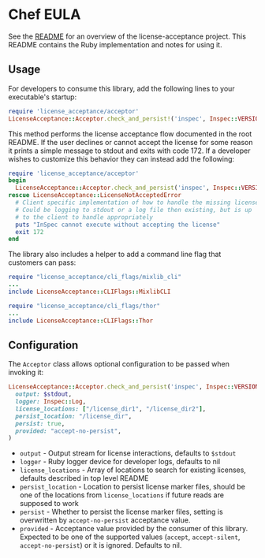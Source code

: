 # Chef EULA
See the [README](../../README.md) for an overview of the license-acceptance project. This README contains the Ruby
implementation and notes for using it.

## Usage

For developers to consume this library, add the following lines to your executable's startup:

```ruby
require 'license_acceptance/acceptor'
LicenseAcceptance::Acceptor.check_and_persist!('inspec', Inspec::VERSION)
```

This method performs the license acceptance flow documented in the root README. If the user declines or cannot accept
the license for some reason it prints a simple message to stdout and exits with code 172. If a developer wishes to
customize this behavior they can instead add the following:

```ruby
require 'license_acceptance/acceptor'
begin
  LicenseAcceptance::Acceptor.check_and_persist('inspec', Inspec::VERSION)
rescue LicenseAcceptance::LicenseNotAcceptedError
  # Client specific implementation of how to handle the missing license
  # Could be logging to stdout or a log file then existing, but is up
  # to the client to handle appropriately
  puts "InSpec cannot execute without accepting the license"
  exit 172
end
```

The library also includes a helper to add a command line flag that customers can pass:

```ruby
require "license_acceptance/cli_flags/mixlib_cli"
...
include LicenseAcceptance::CLIFlags::MixlibCLI
```

```ruby
require "license_acceptance/cli_flags/thor"
...
include LicenseAcceptance::CLIFlags::Thor
```

## Configuration

The `Acceptor` class allows optional configuration to be passed when invoking it:

```ruby
LicenseAcceptance::Acceptor.check_and_persist('inspec', Inspec::VERSION,
  output: $stdout,
  logger: Inspec::Log,
  license_locations: ["/license_dir1", "/license_dir2"],
  persist_location: "/license_dir",
  persist: true,
  provided: "accept-no-persist",
)
```

* `output` - Output stream for license interactions, defaults to `$stdout`
* `logger` - Ruby logger device for developer logs, defaults to nil
* `license_locations` - Array of locations to search for existing licenses, defaults described in top level README
* `persist_location` - Location to persist license marker files, should be one of the locations from `license_locations`
  if future reads are supposed to work
* `persist` - Whether to persist the license marker files, setting is overwritten by `accept-no-persist` acceptance
  value.
* `provided` - Acceptance value provided by the consumer of this library. Expected to be one of the supported values
  (`accept`, `accept-silent`, `accept-no-persist`) or it is ignored. Defaults to nil.
